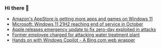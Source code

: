 ### Hi there 👋

<!--START_SECTION:feed-->
* [Amazon's AppStore is getting more apps and games on Windows 11](https://www.bleepingcomputer.com/news/microsoft/amazons-appstore-is-getting-more-apps-and-games-on-windows-11/)
* [Microsoft: Windows 11 21H2 reaching end of service in October](https://www.bleepingcomputer.com/news/microsoft/microsoft-windows-11-21h2-reaching-end-of-service-in-october/)
* [Apple releases emergency update to fix zero-day exploited in attacks](https://www.bleepingcomputer.com/news/apple/apple-releases-emergency-update-to-fix-zero-day-exploited-in-attacks/)
* [Former employee charged for attacking water treatment plant](https://www.bleepingcomputer.com/news/security/former-employee-charged-for-attacking-water-treatment-plant/)
* [Hands on with Windows Copilot - A Bing.com web wrapper](https://www.bleepingcomputer.com/news/microsoft/hands-on-with-windows-copilot-a-bingcom-web-wrapper/)
<!--END_SECTION:feed-->

<!--
**frankenk/frankenk** is a ✨ _special_ ✨ repository because its `README.md` (this file) appears on your GitHub profile.

Here are some ideas to get you started:

- 🔭 I’m currently working on ...
- 🌱 I’m currently learning ...
- 👯 I’m looking to collaborate on ...
- 🤔 I’m looking for help with ...
- 💬 Ask me about ...
- 📫 How to reach me: ...
- 😄 Pronouns: ...
- ⚡ Fun fact: ...
-->



